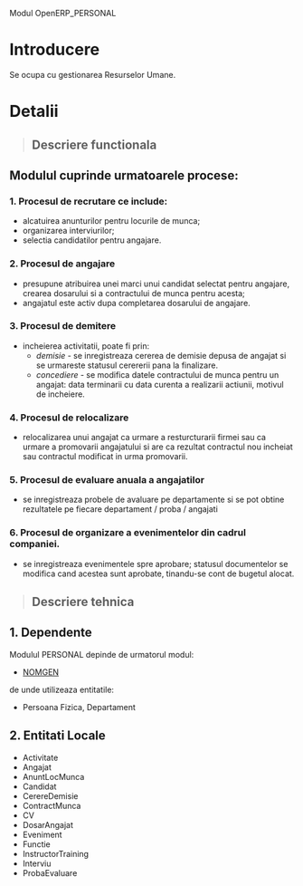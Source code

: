 Modul OpenERP\_PERSONAL

# Introducere #

Se ocupa cu gestionarea Resurselor Umane.


# Detalii #

> ## Descriere functionala ##

## Modulul cuprinde urmatoarele procese: ##
### 1. Procesul de recrutare ce include: ###
  * alcatuirea anunturilor pentru locurile de munca;
  * organizarea interviurilor;
  * selectia candidatilor pentru angajare.

### 2. Procesul de angajare ###
  * presupune atribuirea unei marci unui candidat selectat pentru angajare, crearea dosarului si a contractului de munca pentru acesta;
  * angajatul este activ dupa completarea dosarului de angajare.

### 3. Procesul de demitere ###
  * incheierea activitatii, poate fi prin:
    * _demisie_ - se inregistreaza cererea de demisie depusa de angajat si se urmareste statusul cerererii pana la finalizare.
    * _concediere_ - se modifica datele contractului de munca pentru un angajat: data terminarii cu data curenta a realizarii actiunii, motivul de incheiere.
### 4. Procesul de relocalizare ###
  * relocalizarea unui angajat ca urmare a resturcturarii firmei sau ca urmare a promovarii angajatului si are ca rezultat contractul nou incheiat sau contractul modificat in urma promovarii.
### 5. Procesul de evaluare anuala a angajatilor ###
  * se inregistreaza probele de avaluare pe departamente si se pot obtine rezultatele pe fiecare departament / proba / angajati
### 6. Procesul de organizare a evenimentelor din cadrul companiei. ###
  * se inregistreaza evenimentele spre aprobare; statusul documentelor se modifica cand acestea sunt aprobate, tinandu-se cont de bugetul alocat.


> ## Descriere tehnica ##

## 1. Dependente ##

Modulul PERSONAL depinde de urmatorul modul:

- [NOMGEN](NOMGEN.md)

de unde utilizeaza entitatile:

- Persoana Fizica, Departament


## 2. Entitati Locale ##

- Activitate
- Angajat
- AnuntLocMunca
- Candidat
- CerereDemisie
- ContractMunca
- CV
- DosarAngajat
- Eveniment
- Functie
- InstructorTraining
- Interviu
- ProbaEvaluare